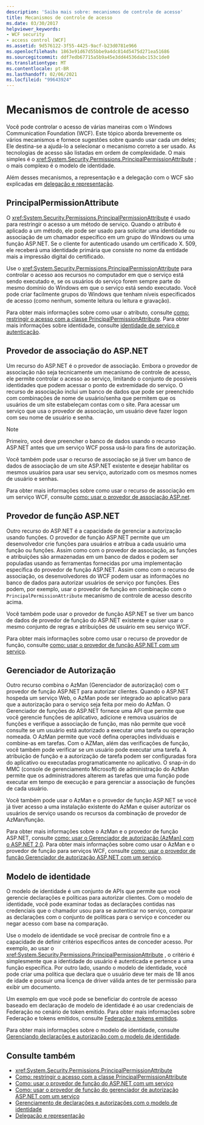```yaml
---
description: 'Saiba mais sobre: mecanismos de controle de acesso'
title: Mecanismos de controle de acesso
ms.date: 03/30/2017
helpviewer_keywords:
- WCF security
- access control [WCF]
ms.assetid: 9d576122-3f55-4425-9acf-b23d0781e966
ms.openlocfilehash: 1863e91d67d55bbe9a4dc814d5475d271ea51686
ms.sourcegitcommit: ddf7edb67715a5b9a45e3dd44536dabc153c1de0
ms.translationtype: MT
ms.contentlocale: pt-BR
ms.lasthandoff: 02/06/2021
ms.locfileid: "99643924"
---
```

# <a name="access-control-mechanisms"></a>Mecanismos de controle de acesso

Você pode controlar o acesso de várias maneiras com o Windows Communication Foundation (WCF). Este tópico aborda brevemente os vários mecanismos e fornece sugestões sobre quando usar cada um deles; Ele destina-se a ajudá-lo a selecionar o mecanismo correto a ser usado. As tecnologias de acesso são listadas em ordem de complexidade. O mais simples é o <xref:System.Security.Permissions.PrincipalPermissionAttribute> ; o mais complexo é o modelo de identidade.  
  
 Além desses mecanismos, a representação e a delegação com o WCF são explicadas em [delegação e representação](delegation-and-impersonation-with-wcf.md).  
  
## <a name="principalpermissionattribute"></a>PrincipalPermissionAttribute  

 O <xref:System.Security.Permissions.PrincipalPermissionAttribute> é usado para restringir o acesso a um método de serviço. Quando o atributo é aplicado a um método, ele pode ser usado para solicitar uma identidade ou associação de um chamador específico em um grupo do Windows ou uma função ASP.NET. Se o cliente for autenticado usando um certificado X. 509, ele receberá uma identidade primária que consiste no nome da entidade mais a impressão digital do certificado.  
  
 Use o <xref:System.Security.Permissions.PrincipalPermissionAttribute> para controlar o acesso aos recursos no computador em que o serviço está sendo executado e, se os usuários do serviço forem sempre parte do mesmo domínio do Windows em que o serviço está sendo executado. Você pode criar facilmente grupos do Windows que tenham níveis especificados de acesso (como nenhum, somente leitura ou leitura e gravação).  
  
 Para obter mais informações sobre como usar o atributo, consulte [como: restringir o acesso com a classe PrincipalPermissionAttribute](../how-to-restrict-access-with-the-principalpermissionattribute-class.md). Para obter mais informações sobre identidade, consulte [identidade de serviço e autenticação](service-identity-and-authentication.md).  
  
## <a name="aspnet-membership-provider"></a>Provedor de associação do ASP.NET  

 Um recurso do ASP.NET é o provedor de associação. Embora o provedor de associação não seja tecnicamente um mecanismo de controle de acesso, ele permite controlar o acesso ao serviço, limitando o conjunto de possíveis identidades que podem acessar o ponto de extremidade do serviço. O recurso de associação inclui um banco de dados que pode ser preenchido com combinações de nome de usuário/senha que permitem que os usuários de um site estabeleçam contas com o site. Para acessar um serviço que usa o provedor de associação, um usuário deve fazer logon com seu nome de usuário e senha.  
  
> [!NOTE]
> Primeiro, você deve preencher o banco de dados usando o recurso ASP.NET antes que um serviço WCF possa usá-lo para fins de autorização.  
  
 Você também pode usar o recurso de associação se já tiver um banco de dados de associação de um site ASP.NET existente e desejar habilitar os mesmos usuários para usar seu serviço, autorizado com os mesmos nomes de usuário e senhas.  
  
 Para obter mais informações sobre como usar o recurso de associação em um serviço WCF, consulte [como: usar o provedor de associação ASP.net](how-to-use-the-aspnet-membership-provider.md).  
  
## <a name="aspnet-role-provider"></a>Provedor de função ASP.NET  

 Outro recurso do ASP.NET é a capacidade de gerenciar a autorização usando funções. O provedor de função ASP.NET permite que um desenvolvedor crie funções para usuários e atribua a cada usuário uma função ou funções. Assim como com o provedor de associação, as funções e atribuições são armazenadas em um banco de dados e podem ser populadas usando as ferramentas fornecidas por uma implementação específica do provedor de função ASP.NET. Assim como com o recurso de associação, os desenvolvedores do WCF podem usar as informações no banco de dados para autorizar usuários de serviço por funções. Eles podem, por exemplo, usar o provedor de função em combinação com o `PrincipalPermissionAttribute` mecanismo de controle de acesso descrito acima.  
  
 Você também pode usar o provedor de função ASP.NET se tiver um banco de dados de provedor de função do ASP.NET existente e quiser usar o mesmo conjunto de regras e atribuições de usuário em seu serviço WCF.  
  
 Para obter mais informações sobre como usar o recurso de provedor de função, consulte [como: usar o provedor de função ASP.NET com um serviço](how-to-use-the-aspnet-role-provider-with-a-service.md).  
  
## <a name="authorization-manager"></a>Gerenciador de Autorização  

 Outro recurso combina o AzMan (Gerenciador de autorização) com o provedor de função ASP.NET para autorizar clientes. Quando o ASP.NET hospeda um serviço Web, o AzMan pode ser integrado ao aplicativo para que a autorização para o serviço seja feita por meio do AzMan. O Gerenciador de funções do ASP.NET fornece uma API que permite que você gerencie funções de aplicativo, adicione e remova usuários de funções e verifique a associação de função, mas não permite que você consulte se um usuário está autorizado a executar uma tarefa ou operação nomeada. O AzMan permite que você defina operações individuais e combine-as em tarefas. Com o AZMan, além das verificações de função, você também pode verificar se um usuário pode executar uma tarefa. A atribuição de função e a autorização de tarefa podem ser configuradas fora do aplicativo ou executadas programaticamente no aplicativo. O snap-in do MMC (console de gerenciamento Microsoft) de administração do AzMan permite que os administradores alterem as tarefas que uma função pode executar em tempo de execução e para gerenciar a associação de funções de cada usuário.  
  
 Você também pode usar o AzMan e o provedor de função ASP.NET se você já tiver acesso a uma instalação existente do AzMan e quiser autorizar os usuários de serviço usando os recursos da combinação de provedor de AzMan/função.  
  
 Para obter mais informações sobre o AzMan e o provedor de função ASP.NET, consulte [como: usar o Gerenciador de autorização (AzMan) com o ASP.NET 2,0](/previous-versions/msp-n-p/ff649313(v=pandp.10)). Para obter mais informações sobre como usar o AzMan e o provedor de função para serviços WCF, consulte [como: usar o provedor de função Gerenciador de autorização ASP.NET com um serviço](how-to-use-the-aspnet-authorization-manager-role-provider-with-a-service.md).  
  
## <a name="identity-model"></a>Modelo de identidade  

 O modelo de identidade é um conjunto de APIs que permite que você gerencie declarações e políticas para autorizar clientes. Com o modelo de identidade, você pode examinar todas as declarações contidas nas credenciais que o chamador usou para se autenticar no serviço, comparar as declarações com o conjunto de políticas para o serviço e conceder ou negar acesso com base na comparação.  
  
 Use o modelo de identidade se você precisar de controle fino e a capacidade de definir critérios específicos antes de conceder acesso. Por exemplo, ao usar o <xref:System.Security.Permissions.PrincipalPermissionAttribute> , o critério é simplesmente que a identidade do usuário é autenticada e pertence a uma função específica. Por outro lado, usando o modelo de identidade, você pode criar uma política que declara que o usuário deve ter mais de 18 anos de idade e possuir uma licença de driver válida antes de ter permissão para exibir um documento.  
  
 Um exemplo em que você pode se beneficiar do controle de acesso baseado em declaração de modelo de identidade é ao usar credenciais de Federação no cenário de token emitido. Para obter mais informações sobre Federação e tokens emitidos, consulte [Federação e tokens emitidos](federation-and-issued-tokens.md).  
  
 Para obter mais informações sobre o modelo de identidade, consulte [Gerenciando declarações e autorização com o modelo de identidade](managing-claims-and-authorization-with-the-identity-model.md).  
  
## <a name="see-also"></a>Consulte também

- <xref:System.Security.Permissions.PrincipalPermissionAttribute>
- [Como: restringir o acesso com a classe PrincipalPermissionAttribute](../how-to-restrict-access-with-the-principalpermissionattribute-class.md)
- [Como: usar o provedor de função do ASP.NET com um serviço](how-to-use-the-aspnet-role-provider-with-a-service.md)
- [Como: usar o provedor de função do gerenciador de autorização ASP.NET com um serviço](how-to-use-the-aspnet-authorization-manager-role-provider-with-a-service.md)
- [Gerenciamento de declarações e autorizações com o modelo de identidade](managing-claims-and-authorization-with-the-identity-model.md)
- [Delegação e representação](delegation-and-impersonation-with-wcf.md)
